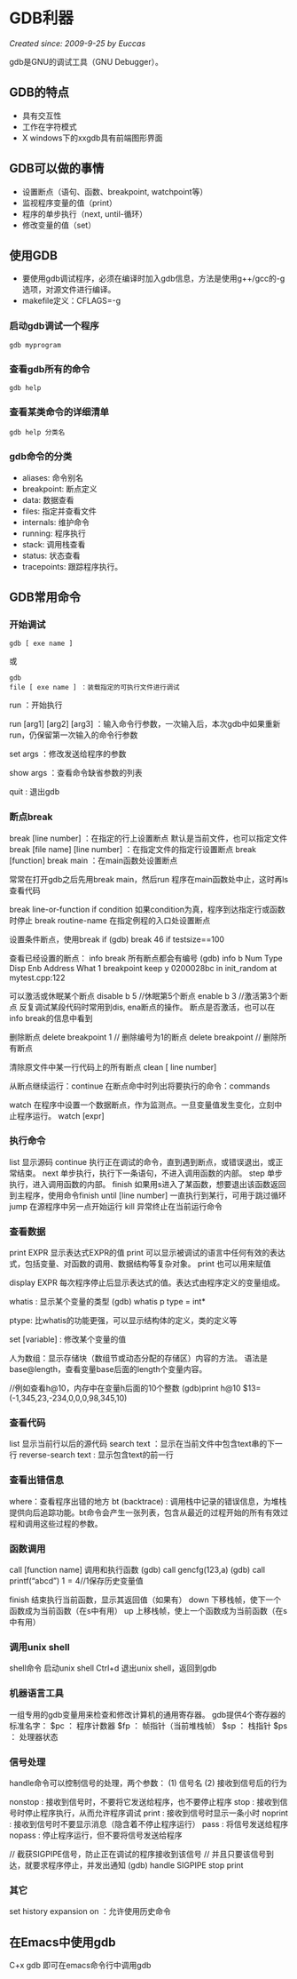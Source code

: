 # GDB利器

*Created since: 2009-9-25*
*by Euccas*

gdb是GNU的调试工具（GNU Debugger）。

## GDB的特点
- 具有交互性
- 工作在字符模式
- X windows下的xxgdb具有前端图形界面

## GDB可以做的事情
- 设置断点（语句、函数、breakpoint, watchpoint等）
- 监视程序变量的值（print）
- 程序的单步执行（next, until-循环）
- 修改变量的值（set）

## 使用GDB
- 要使用gdb调试程序，必须在编译时加入gdb信息，方法是使用g++/gcc的-g选项，对源文件进行编译。
- makefile定义：CFLAGS=-g

### 启动gdb调试一个程序

```
gdb myprogram
```

### 查看gdb所有的命令

```
gdb help
```

### 查看某类命令的详细清单

```
gdb help 分类名
```

### gdb命令的分类
- aliases: 命令别名
- breakpoint: 断点定义
- data: 数据查看
- files: 指定并查看文件
- internals: 维护命令
- running: 程序执行
- stack: 调用栈查看
- status: 状态查看
- tracepoints: 跟踪程序执行。

## GDB常用命令

### 开始调试
```
gdb [ exe name ]
```

或

```
gdb
file [ exe name ] ：装载指定的可执行文件进行调试
```

run ：开始执行

run [arg1] [arg2] [arg3] ：输入命令行参数，一次输入后，本次gdb中如果重新run，仍保留第一次输入的命令行参数

set args ：修改发送给程序的参数

show args ：查看命令缺省参数的列表

quit : 退出gdb

### 断点break
break [line number] ：在指定的行上设置断点
默认是当前文件，也可以指定文件
break [file name] [line number] ：在指定文件的指定行设置断点
break [function]
break main ：在main函数处设置断点

常常在打开gdb之后先用break main，然后run
程序在main函数处中止，这时再ls查看代码

break line-or-function if condition 如果condition为真，程序到达指定行或函数时停止
break routine-name 在指定例程的入口处设置断点

设置条件断点，使用break if
(gdb) break 46 if testsize==100

查看已经设置的断点：
info break
所有断点都会有编号
(gdb) info b
Num Type Disp Enb Address What
1 breakpoint keep y 0200028bc in init_random at mytest.cpp:122

可以激活或休眠某个断点
disable b 5 //休眠第5个断点
enable b 3 //激活第3个断点
反复调试某段代码时常用到dis, ena断点的操作。
断点是否激活，也可以在info break的信息中看到

删除断点
delete breakpoint 1 // 删除编号为1的断点
delete breakpoint // 删除所有断点

清除原文件中某一行代码上的所有断点
clean [ line number]

从断点继续运行：continue
在断点命中时列出将要执行的命令：commands

watch 在程序中设置一个数据断点，作为监测点。一旦变量值发生变化，立刻中止程序运行。
watch [expr]


### 执行命令
list 显示源码
continue 执行正在调试的命令，直到遇到断点，或错误退出，或正常结束。
next 单步执行，执行下一条语句，不进入调用函数的内部。
step 单步执行，进入调用函数的内部。
finish 如果用s进入了某函数，想要退出该函数返回到主程序，使用命令finish
until [line number] 一直执行到某行，可用于跳过循环
jump 在源程序中另一点开始运行
kill 异常终止在当前运行命令

### 查看数据
print EXPR 显示表达式EXPR的值
print 可以显示被调试的语言中任何有效的表达式，包括变量、对函数的调用、数据结构等复杂对象。
print 也可以用来赋值

display EXPR 每次程序停止后显示表达式的值。表达式由程序定义的变量组成。

whatis : 显示某个变量的类型
(gdb) whatis p
type = int*

ptype: 比whatis的功能更强，可以显示结构体的定义，类的定义等

set [variable] : 修改某个变量的值

人为数组：显示存储块（数组节或动态分配的存储区）内容的方法。
语法是 base@length，查看变量base后面的length个变量内容。

//例如查看h@10，内存中在变量h后面的10个整数
(gdb)print h@10
$13=(-1,345,23,-234,0,0,0,98,345,10)

### 查看代码
list 显示当前行以后的源代码
search text ：显示在当前文件中包含text串的下一行
reverse-search text : 显示包含text的前一行

### 查看出错信息
where：查看程序出错的地方
bt (backtrace) : 调用栈中记录的错误信息，为堆栈提供向后追踪功能。bt命令会产生一张列表，包含从最近的过程开始的所有有效过程和调用这些过程的参数。

### 函数调用
call [function name] 调用和执行函数
(gdb) call gencfg(123,a)
(gdb) call printf(“abcd”)
$1=4 //$1保存历史变量值

finish 结束执行当前函数，显示其返回值（如果有）
down 下移栈帧，使下一个函数成为当前函数（在s中有用）
up 上移栈帧，使上一个函数成为当前函数（在s中有用）

### 调用unix shell
shell命令 启动unix shell
Ctrl+d 退出unix shell，返回到gdb

### 机器语言工具
一组专用的gdb变量用来检查和修改计算机的通用寄存器。
gdb提供4个寄存器的标准名字：
$pc ： 程序计数器 
$fp ： 帧指针（当前堆栈帧） 
$sp ： 栈指针 
$ps ： 处理器状态 

### 信号处理
handle命令可以控制信号的处理，两个参数：
(1) 信号名
(2) 接收到信号后的行为

nonstop : 接收到信号时，不要将它发送给程序，也不要停止程序
stop : 接收到信号时停止程序执行，从而允许程序调试
print : 接收到信号时显示一条小时
noprint : 接收到信号时不要显示消息（隐含着不停止程序运行）
pass : 将信号发送给程序
nopass : 停止程序运行，但不要将信号发送给程序

// 截获SIGPIPE信号，防止正在调试的程序接收到该信号
// 并且只要该信号到达，就要求程序停止，并发出通知
(gdb) handle SIGPIPE stop print

### 其它
set history expansion on ：允许使用历史命令

## 在Emacs中使用gdb
C+x gdb 即可在emacs命令行中调用gdb
